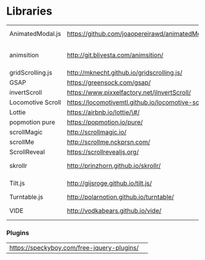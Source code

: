 # Libraries

|  |  |  |
| :--- | :--- | :--- |
| AnimatedModal.js | https://github.com/joaopereirawd/animatedModal.js | modal animation |
| animsition | http://git.blivesta.com/animsition/ | animated page transitions |
| gridScrolling.js | http://mknecht.github.io/gridscrolling.js/ | grid scroll |
| GSAP | https://greensock.com/gsap/ | animation |
| invertScroll | https://www.pixxelfactory.net/jInvertScroll/ | invert scroll |
| Locomotive Scroll | https://locomotivemtl.github.io/locomotive-scroll/ | scroll |
| Lottie | https://airbnb.io/lottie/\#/ | animation |
| popmotion pure | https://popmotion.io/pure/ | animation |
| scrollMagic | http://scrollmagic.io/ | scroll |
| scrollMe | http://scrollme.nckprsn.com/ | scroll |
| ScrollReveal | https://scrollrevealjs.org/ | scroll |
| skrollr | http://prinzhorn.github.io/skrollr/ | parallax scrolling |
| Tilt.js | http://gijsroge.github.io/tilt.js/ | hover tilt effects |
| Turntable.js | http://polarnotion.github.io/turntable/ | slider |
| VIDE | http://vodkabears.github.io/vide/ | video backgrounds |

### Plugins

|  |  |
| :--- | :--- |
| https://speckyboy.com/free-jquery-plugins/ |  |

